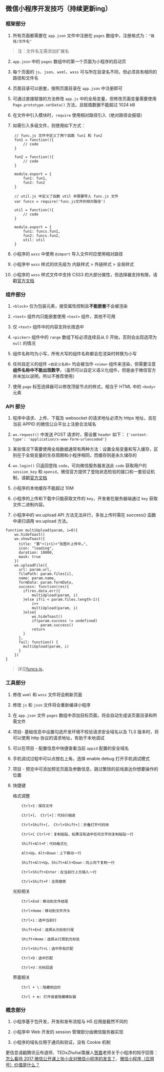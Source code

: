 ## 微信小程序开发技巧（持续更新ing）

### 框架部分

1. 所有页面都需要在 `app.json` 文件中注册在 `pages` 数组中，注册格式为：`"路径/文件名"`

> 注：文件名无需添加扩展名

2. `app.josn` 中的 `pages` 数组中的第一个页面为小程序的启动页

3. 每个页面的 `js`、`json`、`wxml`、`wxss` 可与所在目录名不同，但必须具有相同的路径和文件名

4. 页面目录可以嵌套，按照页面目录在 `app.json` 中注册即可

5. 可通过直接赋值的方法修改 `app.js` 中的全局变量，但修改页面变量需要使用 `Page.prototype.setData()` 方法，且赋值数据不能超过 1024 kB

6. 在文件中引入模块时，`require` 使用相对路径引入（绝对路径会报错）

7. 如需引入多级文件，则使用如下方式：
```
	// func.js 文件中定义了两个函数 fun1 和 fun2
	fun1 = function(){
		// code
	}

	fun2 = function(){
		// code
	}

	module.export = {
		fun1: fun1,
		fun2: fun2
	}

	// util.js 中定义了函数 util 并需要导入 func.js 文件
	var funcs = require('func.js文件的相对路径')

	util = function(){
		// code
	}

	module.export = {
		fun1: funcs.fun1,
		fun2: funcs.fun2,
		util: util
	}
```
8. 小程序的 `wxss` 中使用 `@import` 导入文件时应使用相对路径

9. 小程序中 `wxss` 样式的优先级为 内联样式 > 外链样式 > 全局样式

10. 小程序的 `wxss` 样式文件中支持 CSS3 的大部分属性，但选择器支持有限，请戳[官方文档](https://mp.weixin.qq.com/debug/wxadoc/dev/framework/view/wxss.html?t=20161222)

### 组件部分

1. `<block>` 仅为包装元素，接受属性控制且**不能嵌套**不会被渲染

2. `<text>` 组件内只能嵌套使用 `<text>` 组件，其他不可用

3. 仅 `<text>` 组件中的内容支持长按选中

4. `<picker>` 组件中的 `range` 数组下标必须连续且从 0 开始，否则会出现选项为 `null` 的情况

5. 组件名称均为小写，所有大写的组件名称都会在渲染时转换为小写

6. 任何自定义的组件 `<自定义名称>` 均会被当作 `<view>` 组件来渲染，但需要注意**组件名称中不能出现数字**。（虽然可以自定义语义化组件，但是由于微信官方并未加以说明，所以不推荐使用）

7. 使用 `page` 标签选择器可以修改顶层节点的样式，相当于 HTML 中的 `<body>` 元素

### API 部分

1. 程序中请求、上传、下载及 websocket 的请求地址必须为 https 地址，且在当前 APPID 的微信公众平台上注册合法域名

2. `wx.request()` 中发送 POST 请求时，需设置 `header` 如下：
	`{'content-type': 'application/x-www-form-urlencoded'}`

3. 某些情况下需要使用全局数据通常有两种方法：设置全局变量和写入缓存，区别在于全局变量的生存周期和小程序相同，而缓存则是永久储存的

4. `wx.login()` 只返回登陆 `code`，可向微信服务器发送此 `code` 获取用户的 `session_key` 和 `openid`，微信官方提供了登陆状态检验的接口和一套验证机制，请戳[官方文档](https://mp.weixin.qq.com/debug/wxadoc/dev/api/api-login.html?t=20161222#wxloginobject)

5. 小程序的本地缓存不能超过 10M

6. 小程序的上传和下载中只能获取文件的 `key`，开发者在服务器端通过 `key` 获取文件二进制内容。

7. 小程序中的 wx.upload API 方法无法并行，多张上传时需在 success() 函数中递归调用 wx.upload 方法。

```
function multiUpload(param, i=0){
    wx.hideToast()
    wx.showToast({
      title: "第"+(i+1)+"张图片上传中…",
      icon: "loading",
      duration: 10000,
      mask: true
    })
    wx.uploadFile({
      url: param.url,
      filePath: param.files[i],
      name: param.name,
      formData: param.formData,
      success: function(res){
        if(res.data.err){
            multiUpload(param, i)
        }else if(i < param.files.length-1){
            i++
            multiUpload(param, i)
        }else{
            wx.hideToast()
            if(param.success != undefined)
                param.success()
            return
        }
      },
      fail: function() {
        multiUpload(param, i)
      }
    })
}
```
> 详见[funcs.js](https://github.com/Romeo0906/WeChatAPP/blob/branch/QQZJ/utils/funcs.js)。

### 工具部分

1. 修改 `wxml` 和 `wxss` 文件将会刷新页面

2. 修改 `js` 和 `json` 文件将会重新编译小程序

3. 在 `app.json` 文件 `pages` 数组中添加目标页面，将会自动生成该页面目录和所需文件

4. 项目- 基础信息中设置勾选开发环境不校验请求安全域名以及 TLS 版本时，将可以使用 http 协议的请求地址，有助于本地调试

5. 可以在项目 - 配置信息中快捷查看当前 `appid` 配置的安全域名

6. 手机调试过程中可以点按右上角，选择 enable debug 打开手机调试模式

7. 项目 - 预览中可添加预览页面及参数信息，跳过繁琐的前戏直达你想要操作的位置

8. 快捷键
	
	格式调整
	```
	    Ctrl+S：保存文件

	    Ctrl+[， Ctrl+]：代码行缩进

	    Ctrl+Shift+[， Ctrl+Shift+]：折叠打开代码块

	    Ctrl+C Ctrl+V：复制粘贴，如果没有选中任何文字则复制粘贴一行

	    Shift+Alt+F：代码格式化

	    Alt+Up，Alt+Down：上下移动一行

	    Shift+Alt+Up，Shift+Alt+Down：向上向下复制一行

	    Ctrl+Shift+Enter：在当前行上方插入一行

	    Ctrl+Shift+F：全局搜索 
	```
	光标相关
	```
	    Ctrl+End：移动到文件结尾

	    Ctrl+Home：移动到文件开头

	    Ctrl+i：选中当前行

	    Shift+End：选择从光标到行尾

	    Shift+Home：选择从行首到光标处

	    Ctrl+Shift+L：选中所有匹配

	    Ctrl+D：选中匹配

	    Ctrl+U：光标回退 
	```
	界面相关
	```
	    Ctrl + \：隐藏侧边栏

	    Ctrl + m: 打开或者隐藏模拟器 
	```

### 概念部分

1. 小程序基于包开发，开发和发布流程与 H5 应用是截然不同的

2. 小程序中 Web 开发的 session 管理部分由微信服务器实现

3. 小程序的域名仅用于通讯和验证，没有 Cookie 机制

更信息请戳腾讯云布道师、TEDxZhuhai策展人[贺嘉](https://www.zhihu.com/people/he-jia-43/answers)老师关于小程序的知乎回答：[怎么看待 2017 微信公开课上张小龙对微信小程序的发言？](https://www.zhihu.com/question/54129120/answer/138024934)、[微信小程序（应用号）价值是什么？](https://www.zhihu.com/question/50875544/answer/133070413)